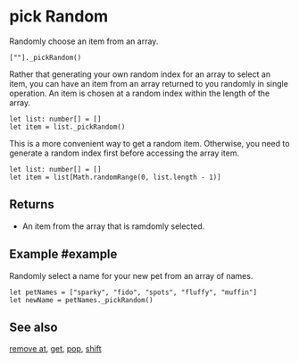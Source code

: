 # pick Random

Randomly choose an item from an array.

```sig
[""]._pickRandom()
```

Rather that generating your own random index for an array to select an item, you can have an item from an array returned to you randomly in single operation. An item is chosen at a random index within the length of the array.

```block
let list: number[] = []
let item = list._pickRandom()
```

This is a more convenient way to get a random item. Otherwise, you need to generate a random index first before accessing the array item.


```block
let list: number[] = []
let item = list[Math.randomRange(0, list.length - 1)]
```

## Returns

* An item from the array that is ramdomly selected.

## Example #example

Randomly select a name for your new pet from an array of names.

```blocks
let petNames = ["sparky", "fido", "spots", "fluffy", "muffin"]
let newName = petNames._pickRandom()
```

## See also

[remove at](/reference/arrays/remove-at), [get](/reference/arrays/get),
[pop](/reference/arrays/pop), [shift](/reference/arrays/shift)